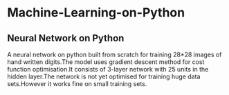 # Machine-Learning-on-Python

## Neural Network on Python

A neural network on python built from scratch for training 28*28 images of hand written digits.The model uses gradient 
descent method for cost function optimisation.It consists of 3-layer network with 25 units in the hidden layer.The network
is not yet optimised for training huge data sets.However it works fine on small training sets.

